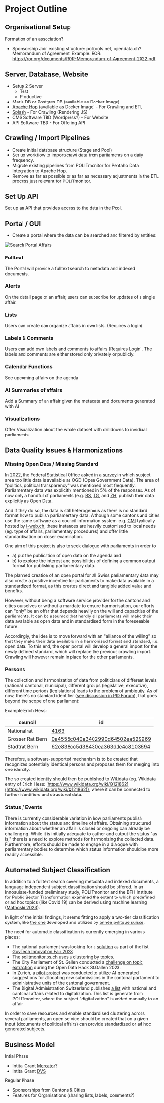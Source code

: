# Project Outline

## Organisational Setup

Formation of an association?
- Sponsorship 
Join existing structure: politools.net, opendata.ch?
Memorandum of Agreement, Example: ROR: https://ror.org/documents/ROR-Memorandum-of-Agreement-2022.pdf

## Server, Database, Website

- Setup 2 Server
	- Test
	- Productive
- Maria DB or Postgres DB (available as Docker Image)
- [Apache Hop](https://hop.apache.org/) (available as Docker Image) - For Crawling and ETL
- [Splash](https://splash.readthedocs.io/en/stable/index.html) - For Crawling (Rendering JS)
- CMS Software TBD (Wordpress?) - For Website
- API Software TBD - For Offering API

## Crawling / Import Pipelines

- Create initial database structure (Stage and Pool)
- Set up workflow to import/crawl data from parliaments on a daily frequency.
- Migrate existing pipelines from POLITmonitor for Pentaho Data Integration to Apache Hop.
- Remove as far as possible or as far as necessary adjustments in the ETL process just relevant for POLITmonitor.


## Set Up API

Set up an API that provides access to the data in the Pool.

## Portal / GUI

- Create a portal where the data can be searched and filtered by entities: 

![Search Portal Affairs](Mockup_Portal.png)

### Fulltext

The Portal will provide a fulltext search to metadata and indexed documents.  

### Alerts

On the detail page of an affair, users can subscribe for updates of a single affair.

### Lists

Users can create can organize affairs in own lists. (Requires a login)

### Labels & Comments

Users can add own labels and comments to affairs (Requires Login). The labels and comments are either stored only privately or publicly.

### Calendar Functions

See upcoming affairs on the agenda

### AI Summaries of affairs

Add a Summary of an affair given the metadata and documents generated with AI

### Visualizations

Offer Visualization about the whole dataset with drilldowns to invidiual parliaments

## Data Quality Issues & Harmonizations

### Missing Open Data / Missing Standard

In 2022, the Federal Statistical Office asked in a [survey](https://www.bfs.admin.ch/bfs/de/home/dienstleistungen/ogd/dokumentation.gnpdetail.2022-0702.html) in which subject area too little data is available as OGD (Open Government Data). The area of "politics, political transparency" was mentioned most frequently. Parliamentary data was explicitly mentioned in 5% of the responses. As of now only a handful of parliaments (e.g. [BS](https://data.bs.ch/explore/?sort=modified&q=grosser+rat&refine.keyword=Grosser+Rat), [TG](https://data.tg.ch/explore/?q=Grossen+Rat&sort=title&refine.keyword=Grosser+Rat&refine.keyword=Kantonsparlament+), and [ZH](https://opendata.swiss/fr/dataset/web-service-des-geschaftsverwaltungssystems-des-kantonsrates-des-kantons-zurich)) publish their data explicitly as Open Data. 

And if they do so, the data is still heterogenous as there is no standard format how to publish parliamentary data. Although some cantons and cities use the same software as a council information system, e.g. [CMI](https://cmiag.ch/) typlically hosted by [i-web.ch](https://www.i-web.ch/gemweb), these instances are heavily customised to local needs (eg. type of affairs, parliamentary procedures) and offer little standardisation on closer examination.

One aim of this project is also to seek dialogue with parliaments in order to

- a) put the publication of open data on the agenda and
- b) to explore the interest and possibilities of defining a common output format for publishing parliamentary data. 

The planned creation of an open portal for all Swiss parliamentary data may also create a positive incentive for parliaments to make data available in a standardized format, as this creates direct and tangible added value and benefits.

However, without being a software service provider for the cantons and cities ourselves or without a mandate to ensure harmonisation, our efforts can "only" be an offer that depends heavily on the will and capacities of the parliaments. It can be assumed that hardly all parliaments will make their data available as open data and in standardised form in the foreseeable future.

Accordingly, the idea is to move forward with an "alliance of the willing" so that they make their data available in a harmonised format and standard, i.e. open data. To this end, the open portal will develop a general import for the newly defined standard, which will replace the previous crawling import. Crawling will however remain in place for the other parliaments. 


### Persons

The collection and harmonization of data from politicians of different levels (national, cantonal, municipal), different groups (legislative, executive), different time periods (legislations) leads to the problem of ambiguity. As of now, there's no standard identifier ([see discussion in PID Forum](https://pidforum.org/t/pids-for-parliamentarians-and-political-candidates/1025/4)), that goes beyond the scope of one parliament:

Example Erich Hess:

| council          | id                               |
|------------------|----------------------------------|
| Nationalrat      | [4163](https://www.parlament.ch/de/Seiten/ViewCouncillor.aspx?CouncillorId=4163)                             
| Grosser Rat Bern | [0a4555c040a3402990d64502ea529969](https://www.gr.be.ch//de/start/grosser-rat/mitglieder/mitgliedersuche/mitgliederdetail.html?guid=0a4555c040a3402990d64502ea529969) |
| Stadtrat Bern    | [62e838cc5d38430ea363dde4c8103694](https://ris.bern.ch/Mitglied.aspx?obj_guid=62e838cc5d38430ea363dde4c8103694) |

Therefore, a software-supported mechanism is to be created that recognizes potentially identical persons and proposes them for merging into one identity. 

The so created identity should then be published to Wikidata (eg. Wikidata entry of Erich Hess: [https://www.wikidata.org/wiki/Q121862](https://www.wikidata.org/wiki/Q121862)), where it can be connected to further identifiers and structured data.


### Status / Events

There is currently considerable variation in how parliaments publish information about the status and timeline of affairs. Obtaining structured information about whether an affair is closed or ongoing can already be challenging. While it is initially adequate to gather and output the status "as is," there is a need to explore methods for harmonizing the collected data. Furthermore, efforts should be made to engage in a dialogue with parliamentary bodies to determine which status information should be more readily accessible. 


## Automated Subject Classification

In addition to a fulltext search covering metadata and indexed documents, a language independent subject classification should be offered. In an Innosuisse-funded preliminary study, POLITmonitor and the BFH Institute for Public Sector Transformation examined the extent to which predefined or ad hoc topics (like Covid 19) can be derived using machine learning ([Mathoshi 2023](https://docs.fenceit.cloud/s/WqEaRJJEJ5Kb86Y)).

In light of the initial findings, it seems fitting to apply a two-tier classification system, like [the one](https://docs.fenceit.cloud/s/yYp4Kz8jmwE6pL7) developed and utilized by [année politque suisse](https://anneepolitique.swiss/).

The need for automatic classification is currently emerging in various places:

- The national parliament was looking for a [solution](https://www.bk.admin.ch/dam/bk/de/dokumente/dti/themen/veranstaltungen/Innovation_Challenge_DTI-SI.pdf.download.pdf/Innovation_Challenge_DTI-SI.pdf) as part of the fist [GovTech Innovation Fair 2023](https://www.admin.ch/gov/de/start/dokumentation/medienmitteilungen.msg-id-96479.html)
- The [politmonitor.bs.ch](https://politmonitor.bs.ch/home) uses a clustering by topics.
- The City Parliament of St. Gallen conducted a [challenge on topic extraction](https://hack.opendata.ch/project/1076) during the Open Data Hack St.Gallen 2023.
- In Zurich, a [pilot project](https://www.zh.ch/de/news-uebersicht/mitteilungen/2023/politik-staat/statistik/ki-pilotprojekt.html) was conducted to utilize AI-generated suggestions for allocating new submissions in the cantonal parliament to administrative units of the cantonal government.
- The Digital Administration Switzerland publishes [a list](https://www.digitale-verwaltung-schweiz.ch/aktuelles/politische-geschaefte) with national and cantonal affairs related to digitalization. This list is generate from POLITmonitor, where the subject "digitalization" is added manually to an affair.

In order to save resources and enable standardised clustering across several parliaments, an open service should be created that on a given input (documents of political affairs) can provide standardized or ad hoc generated subjects.



## Business Model

Intial Phase

- Intital Grant [Mercator](https://www.stiftung-mercator.ch/demokratie)?
- Intital Grant [DVS](https://www.digitale-verwaltung-schweiz.ch/ausschreibung2024)

Regular Phase

- Sponsorships from Cantons & Cities
- Features for Organisations (sharing lists, labels, comments?)
